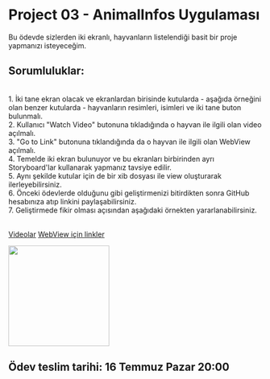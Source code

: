# Project 03 - AnimalInfos Uygulaması

Bu ödevde sizlerden iki ekranlı, hayvanların listelendiği basit bir proje yapmanızı isteyeceğim.  

## Sorumluluklar:

<br>
1. İki tane ekran olacak ve ekranlardan birisinde kutularda - aşağıda örneğini olan benzer kutularda - hayvanların resimleri, isimleri ve iki tane buton bulunmalı.
<br>
2. Kullanıcı "Watch Video" butonuna tıkladığında o hayvan ile ilgili olan video açılmalı.
<br>
3. "Go to Link" butonuna tıklandığında da o hayvan ile ilgili olan WebView açılmalı.
<br>
4. Temelde iki ekran bulunuyor ve bu ekranları birbirinden ayrı Storyboard'lar kullanarak yapmanız tavsiye edilir. 
<br>
5. Aynı şekilde kutular için de bir xib dosyası ile view oluşturarak ilerleyebilirsiniz. 
<br>
6. Önceki ödevlerde olduğunu gibi geliştirmenizi bitirdikten sonra GitHub hesabınıza atıp linkini paylaşabilirsiniz.
<br>
7. Geliştirmede fikir olması açısından aşağıdaki örnekten yararlanabilirsiniz.
<br>
<br>

[Videolar](https://github.com/SezginCiftci/IOS-2-Bootcamp-Progress/blob/main/Projects/Resources/Wikipedia%20Likns.md)
[WebView için linkler](https://github.com/SezginCiftci/IOS-2-Bootcamp-Progress/blob/main/Projects/Resources/Videos.zip)

<img src="https://github.com/SezginCiftci/IOS-2-Bootcamp-Progress/blob/main/Projects/Resources/RockPaperScissor.gif" width="200">

## <a name="2"></a>Ödev teslim tarihi: 16 Temmuz Pazar 20:00

